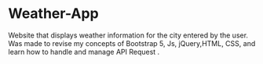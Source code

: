 # Weather-App
Website that displays weather information for the city entered by the user.
Was made to revise my concepts of Bootstrap 5, Js, jQuery,HTML, CSS, and learn how to handle and manage API Request .
